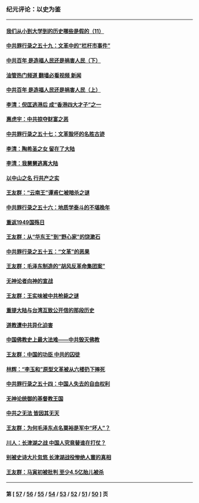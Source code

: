 ### 纪元评论：以史为鉴
---
#### [我们从小到大学到的历史哪些是假的（11）](../../pages/nsc1028/n13395097.md?11270330) 
#### [中共罪行录之五十九：文革中的“栏杆市事件”](../../pages/nsc1028/n13390605.md?11270330) 
#### [中共百年 是造福人民还是祸害人民（下）](../../pages/nsc1028/n13389389.md?11270330) 
#### [油管热门频道 翻墙必看视频 新闻](ok?11270330)
#### [中共百年 是造福人民还是祸害人民（上）](../../pages/nsc1028/n13388697.md?11270330) 
#### [李清：倪匡逃港后 成“香港四大才子”之一](../../pages/nsc1028/n13377522.md?11270330) 
#### [惠虎宇：中共掠夺财富之恶](../../pages/nsc1028/n13374142.md?11270330) 
#### [中共罪行录之五十七：文革毁坏的名胜古迹](../../pages/nsc1028/n13373282.md?11270330) 
#### [李清：陶希圣之女 留在了大陆](../../pages/nsc1028/n13367727.md?11270330) 
#### [李清：我舅舅逃离大陆](../../pages/nsc1028/n13343329.md?11270330) 
#### [以中山之名 行共产之实](../../pages/nsc1028/n13346437.md?11270330) 
#### [王友群：“云南王”谭甫仁被暗杀之谜](../../pages/nsc1028/n13357123.md?11270330) 
#### [中共罪行录之五十六：地质学泰斗的不堪晚年](../../pages/nsc1028/n13355675.md?11270330) 
#### [重返1949国殇日](../../pages/nsc1028/n13346372.md?11270330) 
#### [王友群：从“华东王”到“野心家”的饶漱石](../../pages/nsc1028/n13346037.md?11270330) 
#### [中共罪行录之五十五：“文革”的恶果](../../pages/nsc1028/n13324062.md?11270330) 
#### [王友群：毛泽东制造的“胡风反革命集团案”](../../pages/nsc1028/n13324909.md?11270330) 
#### [无神论者向神的宣战](../../pages/nsc1028/n13281535.md?11270330) 
#### [王友群：王实味被中共枪毙之谜](../../pages/nsc1028/n13307502.md?11270330) 
#### [重提大陆与台湾互致公开信的那段历史](../../pages/nsc1028/n13305095.md?11270330) 
#### [道教遭中共异化迫害](../../pages/nsc1028/n13281463.md?11270330) 
#### [中国佛教史上最大法难——中共毁灭佛教](../../pages/nsc1028/n13281397.md?11270330) 
#### [王友群：中国的功臣 中共的囚徒](../../pages/nsc1028/n13291790.md?11270330) 
#### [林辉：“李玉和”原型文革被从六楼扔下摔死](../../pages/nsc1028/n13291564.md?11270330) 
#### [中共罪行录之五十四：中国人失去的自由权利](../../pages/nsc1028/n13290123.md?11270330) 
#### [无神论统御的基督教王国](../../pages/nsc1028/n13281280.md?11270330) 
#### [中共之无法 皆因其无天](../../pages/nsc1028/n13281088.md?11270330) 
#### [王友群：为何毛泽东点名粟裕是军中“坏人”？](../../pages/nsc1028/n13279118.md?11270330) 
#### [川人：长津湖之战 中国人究竟替谁在打仗？](../../pages/nsc1028/n13279096.md?11270330) 
#### [别被史诗大片忽悠 长津湖战役惨绝人寰的真相](../../pages/nsc1028/n13279023.md?11270330) 
#### [王友群：马寅初被批判 至少4.5亿胎儿被杀](../../pages/nsc1028/n13260313.md?11270330) 

---
#### 第 [ [57](./57.md?11270330) / [56](./56.md?11270330) / [55](./55.md?11270330) / [54](./54.md?11270330) / [53](./53.md?11270330) / [52](./52.md?11270330) / [51](./51.md?11270330) / [50](./50.md?11270330) ] 页
